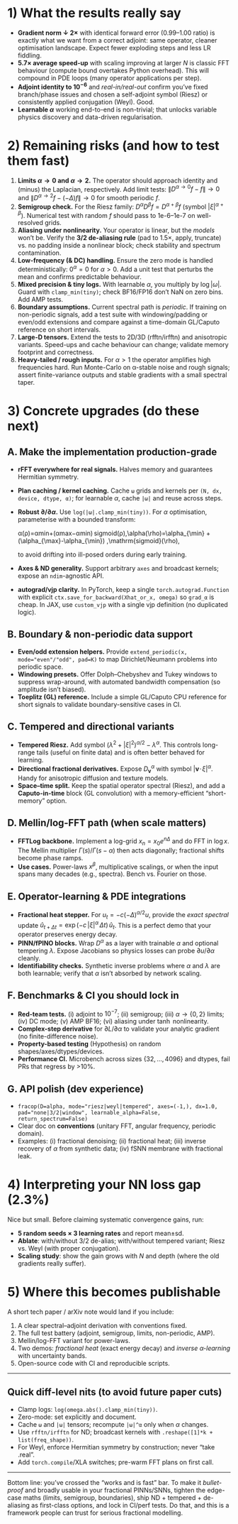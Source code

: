 # 1) What the results really say

-   **Gradient norm ↓ 2×** with identical forward error (0.99–1.00 ratio) is exactly what we want from a correct adjoint: same operator, cleaner optimisation landscape. Expect fewer exploding steps and less LR fiddling.
-   **5.7× average speed-up** with scaling improving at larger $N$ is classic FFT behaviour (compute bound overtakes Python overhead). This will compound in PDE loops (many operator applications per step).
-   **Adjoint identity to $10^{-6}$** and *real-in/real-out* confirm you’ve fixed branch/phase issues and chosen a self-adjoint symbol (Riesz) or consistently applied conjugation (Weyl). Good.
-   **Learnable $\alpha$** working end-to-end is non-trivial; that unlocks variable physics discovery and data-driven regularisation.

# 2) Remaining risks (and how to test them fast)

1.  **Limits $\alpha\to 0$ and $\alpha\to 2$.**
     The operator should approach identity and (minus) the Laplacian, respectively. Add limit tests:
     $\|D^{\alpha\to 0}f-f\| \to 0$ and $\|D^{\alpha\to 2}f - (-\Delta)f\|\to 0$ for smooth periodic $f$.
2.  **Semigroup check.**
     For the Riesz family: $D^\alpha D^\beta f = D^{\alpha+\beta} f$ (symbol $|\xi|^{\alpha+\beta}$). Numerical test with random $f$ should pass to 1e-6–1e-7 on well-resolved grids.
3.  **Aliasing under nonlinearity.**
     Your operator is linear, but the *models* won’t be. Verify the **3/2 de-aliasing rule** (pad to 1.5×, apply, truncate) vs. no padding inside a nonlinear block; check stability and spectrum contamination.
4.  **Low-frequency (& DC) handling.**
     Ensure the zero mode is handled deterministically: $0^\alpha=0$ for $\alpha>0$. Add a unit test that perturbs the mean and confirms predictable behaviour.
5.  **Mixed precision & tiny logs.**
     With learnable $\alpha$, you multiply by $\log|\omega|$. Guard with `clamp_min(tiny)`; check BF16/FP16 don’t NaN on zero bins. Add AMP tests.
6.  **Boundary assumptions.**
     Current spectral path is *periodic*. If training on non-periodic signals, add a test suite with windowing/padding or even/odd extensions and compare against a time-domain GL/Caputo reference on short intervals.
7.  **Large-D tensors.**
     Extend the tests to 2D/3D (rfftn/irfftn) and anisotropic variants. Speed-ups and cache behaviour can change; validate memory footprint and correctness.
8.  **Heavy-tailed / rough inputs.**
     For $\alpha>1$ the operator amplifies high frequencies hard. Run Monte-Carlo on α-stable noise and rough signals; assert finite-variance outputs and stable gradients with a small spectral taper.

# 3) Concrete upgrades (do these next)

## A. Make the implementation production-grade

-   **rFFT everywhere for real signals.** Halves memory and guarantees Hermitian symmetry.

-   **Plan caching / kernel caching.** Cache `ω` grids and kernels per `(N, dx, device, dtype, α)`; for learnable $\alpha$, cache `|ω|` and reuse across steps.

-   **Robust $\partial/\partial \alpha$.** Use `log(|ω|.clamp_min(tiny))`. For $\alpha$ optimisation, parameterise with a bounded transform:

    α(ρ)=αmin⁡+(αmax⁡−αmin⁡) sigmoid(ρ),\alpha(\rho)=\alpha_{\min} + (\alpha_{\max}-\alpha_{\min}) \,\mathrm{sigmoid}(\rho),

    to avoid drifting into ill-posed orders during early training.

-   **Axes & ND generality.** Support arbitrary `axes` and broadcast kernels; expose an `ndim`-agnostic API.

-   **autograd/vjp clarity.** In PyTorch, keep a single `torch.autograd.Function` with explicit `ctx.save_for_backward(Xhat_or_x, omega)` so `grad_α` is cheap. In JAX, use `custom_vjp` with a single vjp definition (no duplicated logic).

## B. Boundary & non-periodic data support

-   **Even/odd extension helpers.** Provide `extend_periodic(x, mode="even"/"odd", pad=K)` to map Dirichlet/Neumann problems into periodic space.
-   **Windowing presets.** Offer Dolph–Chebyshev and Tukey windows to suppress wrap-around, with automated bandwidth compensation (so amplitude isn’t biased).
-   **Toeplitz (GL) reference.** Include a simple GL/Caputo CPU reference for short signals to validate boundary-sensitive cases in CI.

## C. Tempered and directional variants

-   **Tempered Riesz.** Add symbol $(\lambda^2+|\xi|^2)^{\alpha/2}-\lambda^\alpha$. This controls long-range tails (useful on finite data) and is often better behaved for learning.
-   **Directional fractional derivatives.** Expose $D^\alpha_{\mathbf v}$ with symbol $|\mathbf v\!\cdot\!\xi|^\alpha$. Handy for anisotropic diffusion and texture models.
-   **Space–time split.** Keep the spatial operator spectral (Riesz), and add a **Caputo-in-time** block (GL convolution) with a memory-efficient “short-memory” option.

## D. Mellin/log-FFT path (when scale matters)

-   **FFTLog backbone.** Implement a log-grid $x_n=x_0 e^{n\Delta}$ and do FFT in $\log x$. The Mellin multiplier $\Gamma(s)/\Gamma(s-\alpha)$ then acts diagonally; fractional shifts become phase ramps.
-   **Use cases.** Power-laws $x^\beta$, multiplicative scalings, or when the input spans many decades (e.g., spectra). Bench vs. Fourier on those.

## E. Operator-learning & PDE integrations

-   **Fractional heat stepper.** For $u_t=-c(-\Delta)^{\alpha/2}u$, provide the *exact spectral* update
     $\hat u_{t+\Delta t} = \exp(-c\,|\xi|^\alpha\,\Delta t)\,\hat u_t$. This is a perfect demo that your operator preserves energy decay.
-   **PINN/fPINO blocks.** Wrap $D^\alpha$ as a layer with trainable $\alpha$ and optional tempering $\lambda$. Expose Jacobians so physics losses can probe $\partial u/\partial \alpha$ cleanly.
-   **Identifiability checks.** Synthetic inverse problems where $\alpha$ and $\lambda$ are both learnable; verify that $\alpha$ isn’t absorbed by network scaling.

## F. Benchmarks & CI you should lock in

-   **Red-team tests.** (i) adjoint to $10^{-7}$; (ii) semigroup; (iii) $\alpha\to\{0,2\}$ limits; (iv) DC mode; (v) AMP BF16; (vi) aliasing under $\tanh$ nonlinearity.
-   **Complex-step derivative** for $\partial L/\partial\alpha$ to validate your analytic gradient (no finite-difference noise).
-   **Property-based testing** (Hypothesis) on random shapes/axes/dtypes/devices.
-   **Performance CI.** Microbench across sizes $\{32,\dots,4096\}$ and dtypes, fail PRs that regress by >10%.

## G. API polish (dev experience)

-   `fracop(D=alpha, mode="riesz|weyl|tempered", axes=(-1,), dx=1.0, pad="none|3/2|window", learnable_alpha=False, return_spectrum=False)`
-   Clear doc on **conventions** (unitary FFT, angular frequency, periodic domain).
-   Examples: (i) fractional denoising; (ii) fractional heat; (iii) inverse recovery of $\alpha$ from synthetic data; (iv) fSNN membrane with fractional leak.

# 4) Interpreting your NN loss gap (2.3%)

Nice but small. Before claiming systematic convergence gains, run:

-   **5 random seeds × 3 learning rates** and report mean±sd.
-   **Ablate**: with/without 3/2 de-alias; with/without tempered variant; Riesz vs. Weyl (with proper conjugation).
-   **Scaling study**: show the gain grows with $N$ and depth (where the old gradients really suffer).

# 5) Where this becomes publishable

A short tech paper / arXiv note would land if you include:

1.  A clear spectral–adjoint derivation with conventions fixed.
2.  The full test battery (adjoint, semigroup, limits, non-periodic, AMP).
3.  Mellin/log-FFT variant for power-laws.
4.  Two demos: *fractional heat* (exact energy decay) and *inverse α-learning* with uncertainty bands.
5.  Open-source code with CI and reproducible scripts.

------

## Quick diff-level nits (to avoid future paper cuts)

-   Clamp logs: `log(omega.abs().clamp_min(tiny))`.
-   Zero-mode: set explicitly and document.
-   Cache `ω` and `|ω|` tensors; recompute `|ω|^α` only when $\alpha$ changes.
-   Use `rfftn/irfftn` for ND; broadcast kernels with `.reshape([1]*k + list(freq_shape))`.
-   For Weyl, enforce Hermitian symmetry by construction; never “take .real”.
-   Add `torch.compile`/XLA switches; pre-warm FFT plans on first call.

------

Bottom line: you’ve crossed the “works and is fast” bar. To make it *bullet-proof* and broadly usable in your fractional PINNs/SNNs, tighten the edge-case maths (limits, semigroup, boundaries), ship ND + tempered + de-aliasing as first-class options, and lock in CI/perf tests. Do that, and this is a framework people can trust for serious fractional modelling.